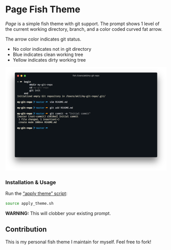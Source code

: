 # Page Fish Theme

_Page_ is a simple fish theme with git support. The prompt shows 1 level of the current working directory, branch, and a color coded curved fat arrow.

The arrow color indicates git status.
- No color indicates not in git directory
- Blue indicates clean working tree
- Yellow indicates dirty working tree

![screenshot-hyper-ayu](screenshot.png)

### Installation & Usage

Run the [“apply theme” script](apply_theme.sh):
```sh
source apply_theme.sh
```

**WARNING:** This will clobber your existing prompt.


## Contribution

This is my personal fish theme I maintain for myself. Feel free to fork!
